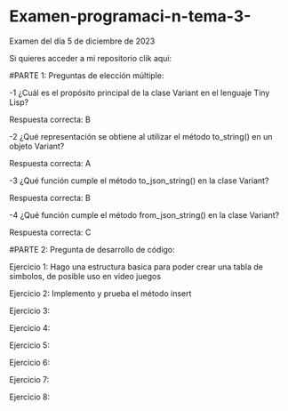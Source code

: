 # Examen-programaci-n-tema-3-
Examen del día 5 de diciembre de 2023

Si quieres acceder a mi repositorio clik aqui: 

#PARTE 1: Preguntas de elección múltiple:

-1 ¿Cuál es el propósito principal de la clase Variant en el lenguaje Tiny Lisp?

Respuesta correcta: B

-2 ¿Qué representación se obtiene al utilizar el método to_string() en un objeto Variant?

Respuesta correcta: A

-3 ¿Qué función cumple el método to_json_string() en la clase Variant?

Respuesta correcta: B

-4 ¿Qué función cumple el método from_json_string() en la clase Variant?

Respuesta correcta: C

#PARTE 2: Pregunta de desarrollo de código:

Ejercicio 1: Hago una estructura basica para poder crear una tabla de simbolos, de posible uso en video juegos 

Ejercicio 2: Implemento y prueba el método insert

Ejercicio 3:

Ejercicio 4:

Ejercicio 5:

Ejercicio 6:

Ejercicio 7:

Ejercicio 8:



